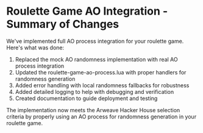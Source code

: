 # Roulette Game AO Integration - Summary of Changes

We've implemented full AO process integration for your roulette game. Here's what was done:

1. Replaced the mock AO randomness implementation with real AO process integration
2. Updated the roulette-game-ao-process.lua with proper handlers for randomness generation
3. Added error handling with local randomness fallbacks for robustness
4. Added detailed logging to help with debugging and verification
5. Created documentation to guide deployment and testing

The implementation now meets the Arweave Hacker House selection criteria by properly using an AO process for randomness generation in your roulette game.
